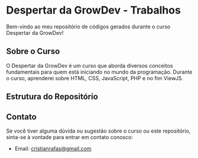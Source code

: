 # Despertar da GrowDev - Trabalhos

Bem-vindo ao meu repositório de códigos gerados durante o curso Despertar da GrowDev!

## Sobre o Curso

O Despertar da GrowDev é um curso que aborda diversos conceitos fundamentais para quem está iniciando no mundo da programação. Durante o curso, aprenderei sobre HTML, CSS, JavaScript, PHP e no fim ViewJS.

## Estrutura do Repositório

## Contato

Se você tiver alguma dúvida ou sugestão sobre o curso ou este repositório, sinta-se à vontade para entrar em contato conosco:

- Email: [cristianrafas@gmail.com](mailto:cristianrafas@gmail.com)
